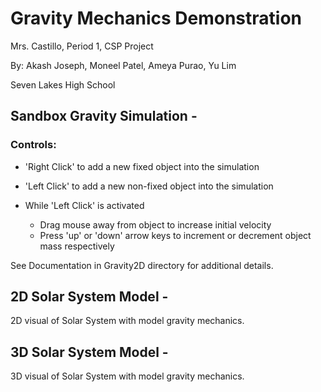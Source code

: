 # Gravity Mechanics Demonstration

Mrs. Castillo, Period 1, CSP Project

By: Akash Joseph, Moneel Patel, Ameya Purao, Yu Lim

Seven Lakes High School

## Sandbox Gravity Simulation - 
### Controls:
- 'Right Click' to add a new fixed object into the simulation

- 'Left Click' to add a new non-fixed object into the simulation

- While 'Left Click' is activated
  - Drag mouse away from object to increase initial velocity
  - Press 'up' or 'down' arrow keys to increment or decrement object mass respectively

See Documentation in Gravity2D directory for additional details.

## 2D Solar System Model -
2D visual of Solar System with model gravity mechanics.

## 3D Solar System Model -
3D visual of Solar System with model gravity mechanics.


